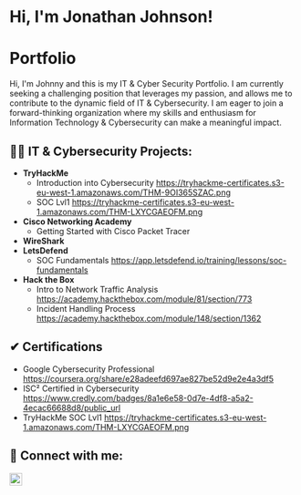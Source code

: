 <h1>Hi, I'm Jonathan Johnson! </h1>

# Portfolio

Hi, I'm Johnny and this is my IT & Cyber Security Portfolio. I am currently seeking a challenging position that leverages my passion, and allows me to contribute to the dynamic field of IT & Cybersecurity. I am eager to join a forward-thinking organization where my skills and enthusiasm for Information Technology & Cybersecurity can make a meaningful impact.



<h2>👨‍💻 IT & Cybersecurity Projects:</h2>

- <b>TryHackMe </b>
  - Introduction into Cybersecurity https://tryhackme-certificates.s3-eu-west-1.amazonaws.com/THM-9OI365SZAC.png
  - SOC Lvl1 https://tryhackme-certificates.s3-eu-west-1.amazonaws.com/THM-LXYCGAEOFM.png
- <b>Cisco Networking Academy</b>
  - Getting Started with Cisco Packet Tracer
- <b>WireShark</b>
- <b>LetsDefend </b>
  - SOC Fundamentals https://app.letsdefend.io/training/lessons/soc-fundamentals
- <b>Hack the Box</b>
  - Intro to Network Traffic Analysis https://academy.hackthebox.com/module/81/section/773
  - Incident Handling Process https://academy.hackthebox.com/module/148/section/1362
  
<h2>✔ Certifications </h2>

- Google Cybersecurity Professional https://coursera.org/share/e28adeefd697ae827be52d9e2e4a3df5
- ISC² Certified in Cybersecurity https://www.credly.com/badges/8a1e6e58-0d7e-4df8-a5a2-4ecac66688d8/public_url
- TryHackMe SOC Lvl1 https://tryhackme-certificates.s3-eu-west-1.amazonaws.com/THM-LXYCGAEOFM.png

<h2> 🤳 Connect with me:</h2>

[<img align="left" alt="JoshMadakor | LinkedIn" width="22px" src="https://cdn.jsdelivr.net/npm/simple-icons@v3/icons/linkedin.svg" />][linkedin]              

[linkedin]: https://www.linkedin.com/in/jonathan-johnson-b7b0b7125/
<!--


Here are some ideas to get you started:

- 🔭 I’m currently working on ...
- 🌱 I’m currently learning ...
- 👯 I’m looking to collaborate on ...
- 🤔 I’m looking for help with ...
- 💬 Ask me about ...
- 📫 How to reach me: ...
- 😄 Pronouns: ...
- ⚡ Fun fact: ...
-->
